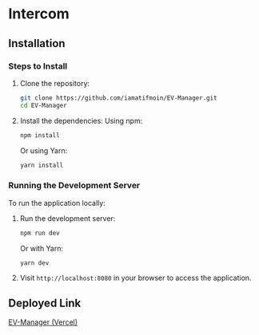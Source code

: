 # Intercom

## Installation

### Steps to Install

1. Clone the repository:

   ```bash
   git clone https://github.com/iamatifmoin/EV-Manager.git
   cd EV-Manager
   ```

2. Install the dependencies:
   Using npm:
   ```bash
   npm install
   ```
   Or using Yarn:
   ```bash
   yarn install
   ```

### Running the Development Server

To run the application locally:

1. Run the development server:

   ```bash
   npm run dev
   ```

   Or with Yarn:

   ```bash
   yarn dev
   ```

2. Visit `http://localhost:8080` in your browser to access the application.

## Deployed Link

[EV-Manager (Vercel)]()

